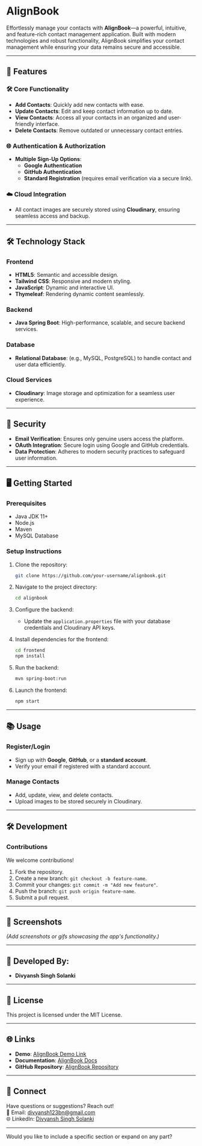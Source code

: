 
# **AlignBook**  
Effortlessly manage your contacts with **AlignBook**—a powerful, intuitive, and feature-rich contact management application. Built with modern technologies and robust functionality, AlignBook simplifies your contact management while ensuring your data remains secure and accessible.

---

## 🚀 **Features**

### 🛠️ **Core Functionality**
- **Add Contacts**: Quickly add new contacts with ease.  
- **Update Contacts**: Edit and keep contact information up to date.  
- **View Contacts**: Access all your contacts in an organized and user-friendly interface.  
- **Delete Contacts**: Remove outdated or unnecessary contact entries.  

### 🌐 **Authentication & Authorization**
- **Multiple Sign-Up Options**:  
  - **Google Authentication**  
  - **GitHub Authentication**  
  - **Standard Registration** (requires email verification via a secure link).  

### ☁️ **Cloud Integration**
- All contact images are securely stored using **Cloudinary**, ensuring seamless access and backup.  

---

## 🛠️ **Technology Stack**

### **Frontend**
- **HTML5**: Semantic and accessible design.  
- **Tailwind CSS**: Responsive and modern styling.  
- **JavaScript**: Dynamic and interactive UI.  
- **Thymeleaf**: Rendering dynamic content seamlessly.  

### **Backend**
- **Java Spring Boot**: High-performance, scalable, and secure backend services.  

### **Database**
- **Relational Database**: (e.g., MySQL, PostgreSQL) to handle contact and user data efficiently.  

### **Cloud Services**
- **Cloudinary**: Image storage and optimization for a seamless user experience.  

---

## 🔐 **Security**
- **Email Verification**: Ensures only genuine users access the platform.  
- **OAuth Integration**: Secure login using Google and GitHub credentials.  
- **Data Protection**: Adheres to modern security practices to safeguard user information.  

---

## 🖥️ **Getting Started**

### **Prerequisites**
- Java JDK 11+  
- Node.js  
- Maven  
- MySQL Database

### **Setup Instructions**
1. Clone the repository:
   ```bash
   git clone https://github.com/your-username/alignbook.git
   ```
2. Navigate to the project directory:
   ```bash
   cd alignbook
   ```
3. Configure the backend:
   - Update the `application.properties` file with your database credentials and Cloudinary API keys.  

4. Install dependencies for the frontend:
   ```bash
   cd frontend
   npm install
   ```

5. Run the backend:
   ```bash
   mvn spring-boot:run
   ```

6. Launch the frontend:
   ```bash
   npm start
   ```

---

## 📚 **Usage**

### **Register/Login**
- Sign up with **Google**, **GitHub**, or a **standard account**.  
- Verify your email if registered with a standard account.  

### **Manage Contacts**
- Add, update, view, and delete contacts.  
- Upload images to be stored securely in Cloudinary.  

---

## 🛠️ **Development**

### **Contributions**
We welcome contributions!  
1. Fork the repository.  
2. Create a new branch: `git checkout -b feature-name`.  
3. Commit your changes: `git commit -m "Add new feature"`.  
4. Push the branch: `git push origin feature-name`.  
5. Submit a pull request.  

---

## 📸 **Screenshots**  
*(Add screenshots or gifs showcasing the app's functionality.)*

---

## 👥 **Developed By:**
- **Divyansh Singh Solanki**   

---

## 📄 **License**
This project is licensed under the MIT License.  

---

## 🌐 **Links**
- **Demo**: [AlignBook Demo Link](#)  
- **Documentation**: [AlignBook Docs](#)  
- **GitHub Repository**: [AlignBook Repository](https://github.com/your-username/alignbook)  

---

## 🤝 **Connect**
Have questions or suggestions? Reach out!  
📧 Email: [divyansh123bn@gmail.com](mailto:your-email@example.com)  
🌐 LinkedIn: [Divyansh Singh Solanki](https://www.linkedin.com/in/divyansh-singh-solanki-123bn)  

---

Would you like to include a specific section or expand on any part?
